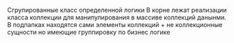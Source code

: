 Сгрупированные класс определенной логики
В корне лежат реализации класса коллекции для манипулирования в массиве коллекций данынми. 
В подпапках  находятся сами элементы коллекций + не коллекционные сущности но имеющие группировку по бизнес логике 